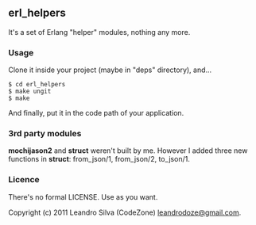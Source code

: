 ## erl_helpers

It's a set of Erlang "helper" modules, nothing any more.

### Usage

Clone it inside your project (maybe in "deps" directory), and...

    $ cd erl_helpers
    $ make ungit
    $ make

And finally, put it in the code path of your application.

### 3rd party modules

__mochijason2__ and __struct__ weren't built by me. However I added three new functions in __struct__: from_json/1, from_json/2, to_json/1.

### Licence

There's no formal LICENSE. Use as you want.

Copyright (c) 2011 Leandro Silva (CodeZone) <leandrodoze@gmail.com>.
